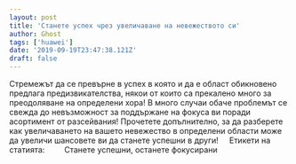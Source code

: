 ```yaml
---
layout: post
title: 'Станете успех чрез увеличаване на невежеството си'
author: Ghost
tags: ['huawei']
date: '2019-09-19T23:47:38.121Z'
draft: false
---
```


Стремежът да се превърне в успех в която и да е област обикновено предлага предизвикателства, някои от които са прекалено много за преодоляване на определени хора! В много случаи обаче проблемът се свежда до невъзможност за поддържане на фокуса ви поради асортимент от разсейвания! Прочетете допълнително, за да разберете как увеличаването на вашето невежество в определени области може да увеличи шансовете ви да станете успешни в други!     Етикети на статията:         Станете успешни, останете фокусирани
